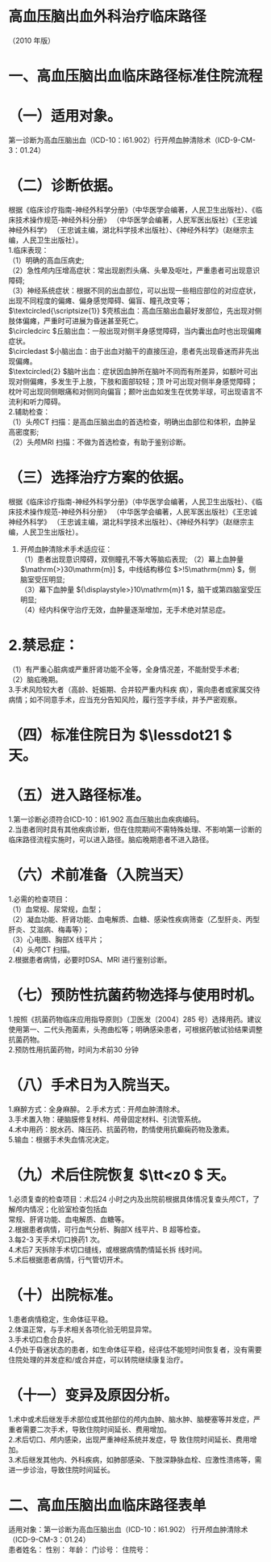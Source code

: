 # 高血压脑出血外科治疗临床路径  
（2010 年版）  
# 一、高血压脑出血临床路径标准住院流程  
# （一）适用对象。  
第一诊断为高血压脑出血（ICD-10：I61.902）行开颅血肿清除术（ICD-9-CM-3：01.24）  
# （二）诊断依据。  
根据《临床诊疗指南-神经外科学分册》（中华医学会编著，人民卫生出版社）、《临床技术操作规范-神经外科分册》
（中华医学会编著，人民军医出版社）《王忠诚神经外科学》
（王忠诚主编，湖北科学技术出版社）、《神经外科学》（赵继宗主编，人民卫生出版社）。  
1.临床表现：  
（1）明确的高血压病史;  
（2）急性颅内压增高症状：常出现剧烈头痛、头晕及呕吐，严重患者可出现意识障碍;  
（3）神经系统症状：根据不同的出血部位，可以出现一些相应部位的对应症状，出现不同程度的偏瘫、偏身感觉障碍、偏盲、瞳孔改变等；  
$\textcircled{\scriptsize{1}} $壳核出血：高血压脑出血最好发部位，先出现对侧肢体偏瘫，严重时可进展为昏迷甚至死亡。  
$\circledcirc $丘脑出血：一般出现对侧半身感觉障碍，当内囊出血时也出现偏瘫症状。  
$\circledast $小脑出血：由于出血对脑干的直接压迫，患者先出现昏迷而非先出现偏瘫。  
$\textcircled{2} $脑叶出血：症状因血肿所在脑叶不同而有所差异，如额叶可出现对侧偏瘫，多发生于上肢，下肢和面部较轻；顶 叶可出现对侧半身感觉障碍；枕叶可出现同侧眼痛和对侧同向偏盲；颞叶出血如发生在优势半球，可出现语言不流利和听力障碍。  
2.辅助检查：  
（1）头颅CT 扫描：是高血压脑出血的首选检查，明确出血部位和体积，血肿呈高密度影;  
（2）头颅MRI 扫描：不做为首选检查，有助于鉴别诊断。  
# （三）选择治疗方案的依据。  
根据《临床诊疗指南-神经外科学分册》（中华医学会编著，人民卫生出版社）、《临床技术操作规范-神经外科分册》
（中华医学会编著，人民军医出版社）《王忠诚神经外科学》
（王忠诚主编，湖北科学技术出版社）、《神经外科学》（赵继宗主编，人民卫生出版社）。  
1. 开颅血肿清除术手术适应征：  
（1）患者出现意识障碍，双侧瞳孔不等大等脑疝表现; （2）幕上血肿量 $\mathrm{>}30\mathrm{m}] $，中线结构移位 $>\!5\mathrm{mm} $，侧脑室受压明显;  
（3）幕下血肿量 ${\displaystyle>}10\mathrm{m}1 $，脑干或第四脑室受压明显;  
（4）经内科保守治疗无效，血肿量逐渐增加，无手术绝对禁忌症。  
# 2.禁忌症：  
（1）有严重心脏病或严重肝肾功能不全等，全身情况差，不能耐受手术者;  
（2）脑疝晚期。  
3.手术风险较大者（高龄、妊娠期、合并较严重内科疾 病），需向患者或家属交待病情；如不同意手术，应当充分告知风险，履行签字手续，并予严密观察。  
# （四）标准住院日为 $\lessdot21 $ 天。  
# （五）进入路径标准。  
1.第一诊断必须符合ICD-10：I61.902 高血压脑出血疾病编码。  
2.当患者同时具有其他疾病诊断，但在住院期间不需特殊处理、不影响第一诊断的临床路径流程实施时，可以进入路径。脑疝晚期患者不进入路径。  
# （六）术前准备（入院当天）  
1.必需的检查项目：  
（1）血常规、尿常规，血型；  
（2）凝血功能、肝肾功能、血电解质、血糖、感染性疾病筛查（乙型肝炎、丙型肝炎、艾滋病、梅毒等）；  
（3）心电图、胸部X 线平片；  
（4）头颅CT 扫描。  
2.根据患者病情，必要时DSA、MRI 进行鉴别诊断。  
# （七）预防性抗菌药物选择与使用时机。  
1.按照《抗菌药物临床应用指导原则》（卫医发〔2004〕285 号）选择用药。建议使用第一、二代头孢菌素，头孢曲松等；明确感染患者，可根据药敏试验结果调整抗菌药物。  
2.预防性用抗菌药物，时间为术前30 分钟  
# （八）手术日为入院当天。  
1.麻醉方式：全身麻醉。 2.手术方式：开颅血肿清除术。  
3.手术置入物：硬脑膜修复材料、颅骨固定材料、引流管系统。  
4.术中用药：脱水药、降压药、抗菌药物，酌情使用抗癫痫药物及激素。  
5.输血：根据手术失血情况决定。  
# （九）术后住院恢复 $\tt<z0 $ 天。  
1.必须复查的检查项目：术后24 小时之内及出院前根据具体情况复查头颅CT，了解颅内情况；化验室检查包括血  
常规、肝肾功能、血电解质、血糖等。  
2.根据患者病情，可行血气分析、胸部X 线平片、B 超等检查。  
3.每2-3 天手术切口换药1 次。  
4.术后7 天拆除手术切口缝线，或根据病情酌情延长拆 线时间。  
5.术后根据患者病情，行气管切开术。  
# （十）出院标准。  
1.患者病情稳定，生命体征平稳。  
2.体温正常，与手术相关各项化验无明显异常。  
3.手术切口愈合良好。  
4.仍处于昏迷状态的患者，如生命体征平稳，经评估不能短时间恢复者，没有需要住院处理的并发症和/或合并症，可以转院继续康复治疗。  
# （十一）变异及原因分析。  
1.术中或术后继发手术部位或其他部位的颅内血肿、脑水肿、脑梗塞等并发症，严重者需要二次手术，导致住院时间延长、费用增加。  
2.术后切口、颅内感染，出现严重神经系统并发症，导 致住院时间延长、费用增加。  
3.术后继发其他内、外科疾病，如肺部感染、下肢深静脉血栓、应激性溃疡等，需进一步诊治，导致住院时间延长。  
#     二、高血压脑出血临床路径表单  
适用对象：第一诊断为高血压脑出血（ICD-10：I61.902） 行开颅血肿清除术（ICD-9-CM-3：01.24）  
患者姓名：             性别：      年龄：      门诊号：          住院号：  
